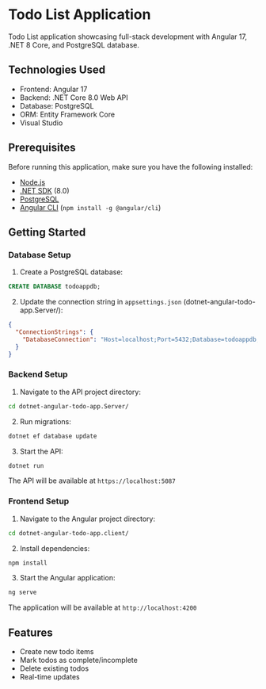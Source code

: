 # Todo List Application

Todo List application showcasing full-stack development with Angular 17, .NET 8 Core, and PostgreSQL database.

## Technologies Used

- Frontend: Angular 17
- Backend: .NET Core 8.0 Web API
- Database: PostgreSQL
- ORM: Entity Framework Core
- Visual Studio

## Prerequisites

Before running this application, make sure you have the following installed:

- [Node.js](https://nodejs.org/)
- [.NET SDK](https://dotnet.microsoft.com/download) (8.0)
- [PostgreSQL](https://www.postgresql.org/download/)
- [Angular CLI](https://angular.dev/tools/cli) (`npm install -g @angular/cli`)

## Getting Started

### Database Setup

1. Create a PostgreSQL database:
```sql
CREATE DATABASE todoappdb;
```

2. Update the connection string in `appsettings.json` (dotnet-angular-todo-app.Server/):
```json
{
  "ConnectionStrings": {
    "DatabaseConnection": "Host=localhost;Port=5432;Database=todoappdb;Username=postgres;Password=root"
  }
}
```

### Backend Setup

1. Navigate to the API project directory:
```bash
cd dotnet-angular-todo-app.Server/
```

2. Run migrations:
```bash
dotnet ef database update
```

3. Start the API:
```bash
dotnet run
```

The API will be available at `https://localhost:5087`

### Frontend Setup

1. Navigate to the Angular project directory:
```bash
cd dotnet-angular-todo-app.client/
```

2. Install dependencies:
```bash
npm install
```

3. Start the Angular application:
```bash
ng serve
```

The application will be available at `http://localhost:4200`

## Features

- Create new todo items
- Mark todos as complete/incomplete
- Delete existing todos
- Real-time updates
